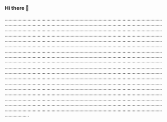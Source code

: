 ### Hi there 👋

...........................................................................................................................................................................................................................................................................................................................................................................................................................................................................................................................................................................................................................................................................................................................................................................................................................................................................................................................................................................................................................................................................................................................................................................................................................................................................................................................................................................................................................................................................................................................................................................................................................................................................................................................................................................................................................................................................................................................................................................................................................................................................................................................................................................................................................................................................................................................................